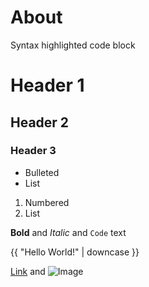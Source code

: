 # About


Syntax highlighted code block

# Header 1
## Header 2
### Header 3

- Bulleted
- List

1. Numbered
2. List

**Bold** and _Italic_ and `Code` text


{{ "Hello World!" | downcase }}


[Link](url) and ![Image](src)
